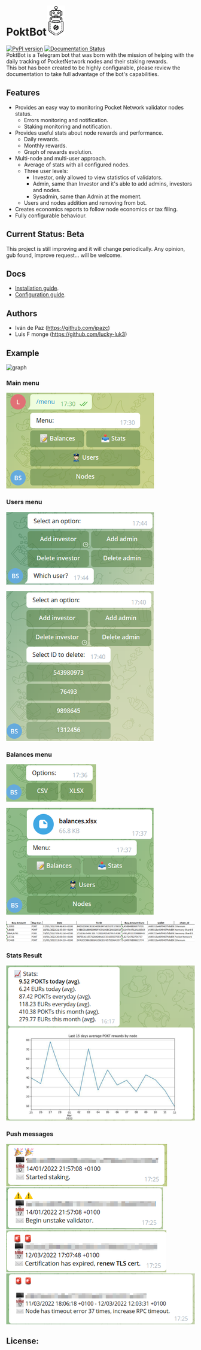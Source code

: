 # PoktBot![logo](./docs/images/logo_min_2.png?raw=true "logo")
[![PyPI version](https://badge.fury.io/py/poktbot.svg)](https://badge.fury.io/py/poktbot)
[![Documentation Status](https://readthedocs.org/projects/poktbot/badge/?version=latest)](https://poktbot.readthedocs.io/en/latest/?badge=latest)   
PoktBot is a Telegram bot that was born with the mission of helping with the daily tracking of PocketNetwork nodes and their staking rewards.  
This bot has been created to be highly configurable, please review the documentation to take full advantage of the bot's capabilities.
## Features
* Provides an easy way to monitoring Pocket Network validator nodes status.
    * Errors monitoring and notification.
    * Staking monitoring and notification.              
* Provides useful stats about node rewards and performance.  
    * Daily rewards.
    * Monthly rewards.
    * Graph of rewards evolution.
* Multi-node and multi-user approach.
    * Average of stats with all configured nodes.
    * Three user levels:
        * Investor, only allowed to view statistics of validators.
        * Admin, same than Investor and it's able to add admins, investors and nodes.
        * Sysadmin, same than Admin at the moment.
    * Users and nodes addition and removing from bot.
* Creates economics reports to follow node economics or tax filing.
* Fully configurable behaviour. 
## Current Status: Beta
This project is still improving and it will change periodically.
Any opinion, gub found, improve request... will be welcome.

## Docs
* [Installation guide](https://poktbot.readthedocs.io/en/latest/installation/).
* [Configuration guide](https://poktbot.readthedocs.io/en/latest/configuration/).

## Authors
* Iván de Paz (https://github.com/ipazc)
* Luis F monge (https://github.com/lucky-luk3)
## Example
![graph](./docs/images/poktbot.gif?raw=true "Graph")
### Main menu
![Main-menu](./docs/images/mainmenu.PNG?raw=true "main menu")
### Users menu
![Add-investor](./docs/images/add_investor.png?raw=true "Add investor menu")

![Delete-investor](./docs/images/delete_investor.png?raw=true "Delete investor menu")
### Balances menu
![Balances-menu](./docs/images/balances_menu.png?raw=true "Balances menu")

![Balances-File](./docs/images/balances_file.png?raw=true "Balances File")

![Balances](./docs/images/balances.PNG?raw=true "Balances")
### Stats Result
![Stats-result](./docs/images/stats.png?raw=true "Stats result")
### Push messages
![Begin-stake](./docs/images/begin_stake.png?raw=true "Begin stake")
![Begin-unstake](./docs/images/begin_unstake.png?raw=true "Begin unstake")
![Cert-expiration](./docs/images/certificate_expiration.png?raw=true "Begin stake")
![RPD-timeout](./docs/images/rpc_timeout.png?raw=true "Begin stake")

## License: 



